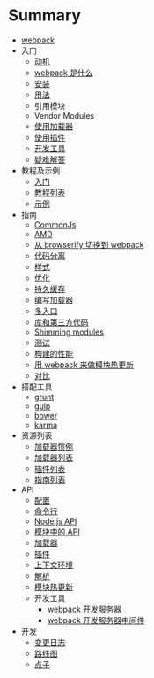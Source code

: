# Summary

- [webpack](README.md)
- 入门
	- [动机](motivation.md)
	- [webpack 是什么](what-is-webpack.md)
	- [安装](installation.md)
	- [用法](usage.md)
	- 引用模块
	- Vendor Modules
	- [使用加载器](using-loaders.md)
	- [使用插件](using-plugins.md)
	- [开发工具](dev-tools.md)
	- [疑难解答](troubleshooting.md)
- 教程及示例
	- [入门](tutorials/getting-started/index.md)
	- [教程列表](list-tutorials.md)
	- [示例](examples.md)
- 指南
	- [CommonJs](commonjs.md)
	- [AMD](amd.md)
	- [从 browserify 切换到 webpack](webpack-for-browserify-users.md)
	- [代码分离](code-splitting.md)
	- [样式](stylesheets.md)
	- [优化](optimization.md)
	- [持久缓存](long-term-caching.md)
	- [编写加载器](how-to-write-a-loader.md)
	- [多入口](multiple-entry-points.md)
	- [库和第三方代码](library-and-externals.md)
	- [Shimming modules](shimming-modules.md)
	- [测试](testing.md)
	- [构建的性能](build-performance.md)
	- [用 webpack 来做模块热更新](hot-module-replacement-with-webpack.md)
	- [对比](comparison.md)
- 搭配工具
	- [grunt](usage-with-grunt.md)
	- [gulp](usage-with-gulp.md)
	- [bower](usage-with-bower.md)
	- [karma](usage-with-karma.md)
- 资源列表
	- [加载器惯例](loader-conventions.md)
	- [加载器列表](list-of-loaders.md)
	- [插件列表](list-of-plugins.md)
	- [指南列表](list-of-tutorials.md)
- API
	- [配置](configuration.md)
	- [命令行](cli.md)
	- [Node.js API](node.js-api.md)
	- [模块中的 API](api-in-modules.md)
	- [加载器](loaders.md)
	- [插件](plugins.md)
	- [上下文环境](context.md)
	- [解析](resolving.md)
	- [模块热更新](hot-module-replacement.md)
	- 开发工具
		- [webpack 开发服务器](webpack-dev-server.md)
		- [webpack 开发服务器中间件](webpack-dev-middleware.md) 
- 开发
	- [变更日志](changelog.md)
	- [路线图](roadmap.md)
	- [点子](ideas.md) 